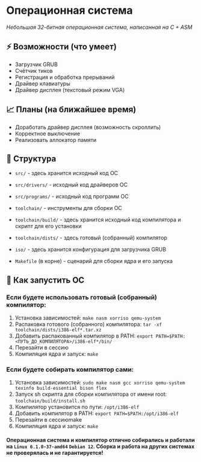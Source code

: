 # Операционная система
*Небольшая 32-битная операционная система, написанная на C + ASM*

## ⚡️ Возможности (что умеет)
- Загрузчик GRUB
- Счётчик тиков
- Регистрация и обработка прерываний
- Драйвер клавиатуры
- Драйвер дисплея (текстовый режим VGA)

## 📈 Планы (на ближайшее время)
- Доработать драйвер дисплея (возможность скроллить)
- Корректное выключение
- Реализовать аллокатор памяти

## 🌳 Структура
- `src/` -
  здесь хранится исходный код ОС
- `src/drivers/` -
  исходный код драйверов ОС
- `src/programs/` -
  исходный код программ ОС
  
- `toolchain/` -
  инструменты для сборки ОС
- `toolchain/build/` -
  здесь хранится исходный код компилятора и скрипт для его установки
- `toolchain/dists/` -
  здесь готовый (собранный) компилятор
  
- `iso/` -
  здесь хранится конфигурация для загрузчика GRUB
- `Makefile` (в корне) -
  сценарий для сборки ядра и его запуска

## 🚀 Как запустить ОС
### Если будете использовать готовый (собранный) компилятор:
1. Установка зависимостей: `make nasm xorriso qemu-system`
2. Распаковка готового (собранного) компилятора: `tar -xf toolchain/dists/i386-elf*.tar.xz`
3. Добавить распакованный компилятор в PATH: `export PATH=$PATH:<ПУТЬ_ДО_КОМПИЛЯТОРА>/i386-elf*/bin/`
4. Перезайти в сессию
5. Компиляция ядра и запуск: `make`
     
### Если будете собирать компилятор сами:
1. Установка зависимостей: `sudo make nasm gcc xorriso qemu-system texinfo build-essential bison flex`
2. Запуск sh скрипта для сборки компилятора от имени root: `toolchain/build/install.sh`
3. Компилятор установится по пути: `/opt/i386-elf`
4. Добавить компилятор в PATH: `export PATH=$PATH:/opt/i386-elf`
5. Перезайти в сессиюmake
6. Компиляция ядра и запуск: `make`

#### Операционная система и компилятор отлично собирались и работали на `Linux 6.1.0-37-amd64` `Debian 12`. Сборка и работа на других системах не проверялась и не гарантируется! 
